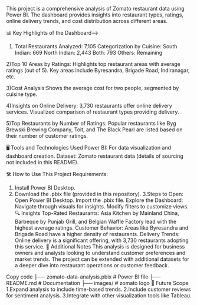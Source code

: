 This project is a comprehensive analysis of Zomato restaurant data using Power BI. The dashboard provides insights into restaurant types, ratings, online delivery trends, and cost distribution across different 
areas.

📊 Key Highlights of the Dashboard-->

1) Total Restaurants Analyzed: 7,105
Categorization by Cuisine:
South Indian: 669
North Indian: 2,443
Both: 793
Others: Remaining


2)Top 10 Areas by Ratings:
Highlights top restaurant areas with average ratings (out of 5).
Key areas include Byresandra, Brigade Road, Indiranagar, etc.

3)Cost Analysis:Shows the average cost for two people, segmented by cuisine type.

4)Insights on Online Delivery:
3,730 restaurants offer online delivery services.
Visualized comparison of restaurant types providing delivery.


5)Top Restaurants by Number of Ratings:
Popular restaurants like Byg Brewski Brewing Company, Toit, and The Black Pearl are listed based on their number of customer ratings.


🖥️ Tools and Technologies Used
Power BI: For data visualization and dashboard creation.
Dataset: Zomato restaurant data (details of sourcing not included in this README).

🛠️ How to Use This Project
Requirements:
1. Install Power BI Desktop.
2. Download the .pbix file (provided in this repository).
3.Steps to Open:
Open Power BI Desktop.
Import the .pbix file.
Explore the Dashboard:
Navigate through visuals for insights.
Modify filters to customize views.
🔍 Insights
Top-Rated Restaurants:
Asia Kitchen by Mainland China, Barbeque by Punjab Grill, and Belgian Waffle Factory lead with the highest average ratings.
Customer Behavior:
Areas like Byresandra and Brigade Road have a higher density of restaurants.
Delivery Trends:
Online delivery is a significant offering, with 3,730 restaurants adopting this service.
📝 Additional Notes
This analysis is designed for business owners and analysts looking to understand customer preferences and market trends.
The project can be extended with additional datasets for a deeper dive into restaurant operations or customer feedback.

Copy code
├── zomato-data-analysis.pbix  # Power BI file
├── README.md                  # Documentation
├── images/                    # zomato logo
🚀 Future Scope
1.Expand analysis to include time-based trends.
2.Include customer reviews for sentiment analysis.
3.Integrate with other visualization tools like Tableau.
